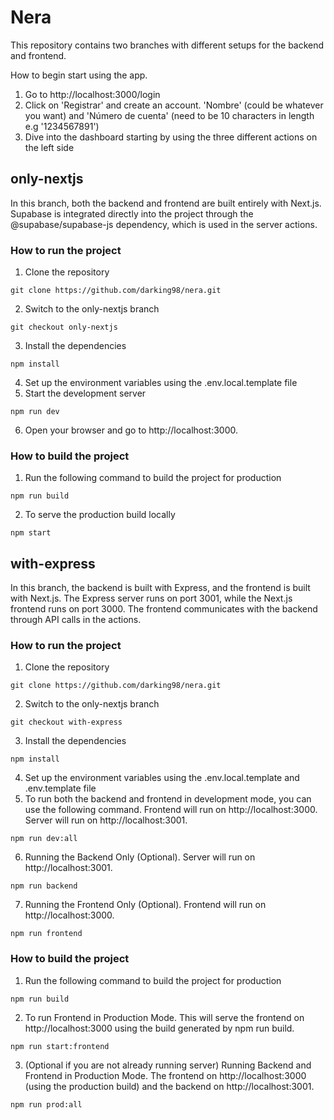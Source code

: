 # Nera

This repository contains two branches with different setups for the backend and frontend.

How to begin start using the app.

1. Go to http://localhost:3000/login
2. Click on 'Registrar' and create an account. 'Nombre' (could be whatever you want) and 'Número de cuenta' (need to be 10 characters in length e.g '1234567891')
3. Dive into the dashboard starting by using the three different actions on the left side

## only-nextjs

In this branch, both the backend and frontend are built entirely with Next.js. Supabase is integrated directly into the project through the @supabase/supabase-js dependency, which is used in the server actions.

### How to run the project

1. Clone the repository
```
git clone https://github.com/darking98/nera.git
```
2. Switch to the only-nextjs branch
```
git checkout only-nextjs
```
3. Install the dependencies
```
npm install
```
4. Set up the environment variables using the .env.local.template file
5. Start the development server
```
npm run dev
```
6. Open your browser and go to http://localhost:3000.

### How to build the project

1. Run the following command to build the project for production
```
npm run build
```
2. To serve the production build locally
```
npm start
```

## with-express

In this branch, the backend is built with Express, and the frontend is built with Next.js. The Express server runs on port 3001, while the Next.js frontend runs on port 3000. The frontend communicates with the backend through API calls in the actions.

### How to run the project

1. Clone the repository
```
git clone https://github.com/darking98/nera.git
```
2. Switch to the only-nextjs branch
```
git checkout with-express
```
3. Install the dependencies
```
npm install
```
4. Set up the environment variables using the .env.local.template and .env.template file
5. To run both the backend and frontend in development mode, you can use the following command. Frontend will run on http://localhost:3000. Server will run on http://localhost:3001.
```
npm run dev:all
```
6. Running the Backend Only (Optional). Server will run on http://localhost:3001.
```
npm run backend
```
7. Running the Frontend Only (Optional). Frontend will run on http://localhost:3000.
```
npm run frontend
```
### How to build the project

1. Run the following command to build the project for production
```
npm run build
```
2. To run Frontend in Production Mode. This will serve the frontend on http://localhost:3000 using the build generated by npm run build.
```
npm run start:frontend
```
3. (Optional if you are not already running server) Running Backend and Frontend in Production Mode. The frontend on http://localhost:3000 (using the production build) and the backend on http://localhost:3001.
```
npm run prod:all
```
